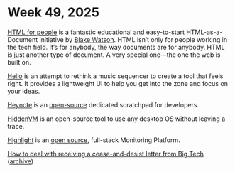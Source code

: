 # Week 49, 2025

[HTML for people](https://htmlforpeople.com) is a fantastic educational and easy-to-start HTML-as-a-Document initiative by [Blake Watson](https://blakewatson.com). HTML isn’t only for people working in the tech field. It’s for anybody, the way documents are for anybody. HTML is just another type of document. A very special one—the one the web is built on.

[Helio](https://helio.fm) is an attempt to rethink a music sequencer to create a tool that feels right. It provides a lightweight UI to help you get into the zone and focus on your ideas.

[Heynote](https://heynote.com) is an [open-source](https://github.com/heyman/heynote/) dedicated scratchpad for developers.

[HiddenVM](https://github.com/aforensics/HiddenVM) is an open-source tool to use any desktop OS without leaving a trace.

[Highlight](https://www.highlight.io) is an [open source](https://github.com/highlight/highlight/), full-stack Monitoring Platform.

[How to deal with receiving a cease-and-desist letter from Big Tech](https://12challenges.substack.com/p/how-to-deal-with-receiving-a-cease) ([archive](https://archive.ph/sKodT))